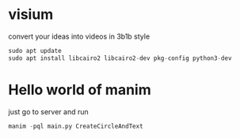 # visium
convert your ideas into videos in 3b1b style

```python
sudo apt update
sudo apt install libcairo2 libcairo2-dev pkg-config python3-dev
```
# Hello world of manim

just go to server 
and run 
```python
manim -pql main.py CreateCircleAndText
```
